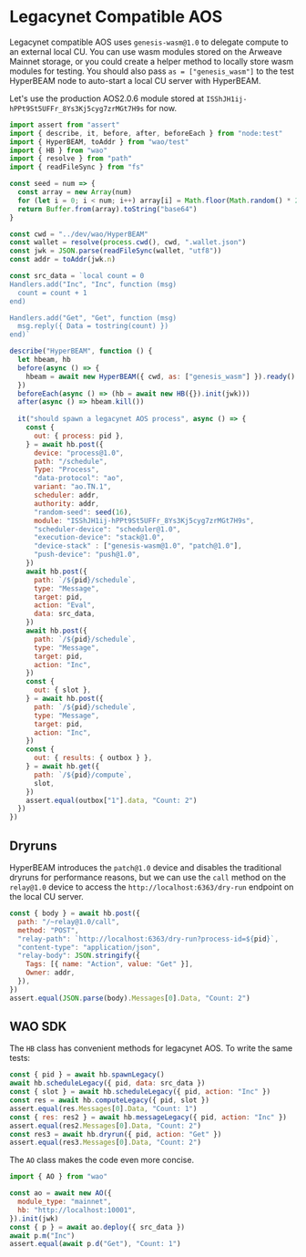 # Legacynet Compatible AOS

Legacynet compatible AOS uses `genesis-wasm@1.0` to delegate compute to an external local CU. You can use wasm modules stored on the Arweave Mainnet storage, or you could create a helper method to locally store wasm modules for testing. You should also pass `as = ["genesis_wasm"]` to the test HyperBEAM node to auto-start a local CU server with HyperBEAM.

Let's use the production AOS2.0.6 module stored at `ISShJH1ij-hPPt9St5UFFr_8Ys3Kj5cyg7zrMGt7H9s` for now.

```js
import assert from "assert"
import { describe, it, before, after, beforeEach } from "node:test"
import { HyperBEAM, toAddr } from "wao/test"
import { HB } from "wao"
import { resolve } from "path"
import { readFileSync } from "fs"

const seed = num => {
  const array = new Array(num)
  for (let i = 0; i < num; i++) array[i] = Math.floor(Math.random() * 256)
  return Buffer.from(array).toString("base64")
}

const cwd = "../dev/wao/HyperBEAM"
const wallet = resolve(process.cwd(), cwd, ".wallet.json")
const jwk = JSON.parse(readFileSync(wallet, "utf8"))
const addr = toAddr(jwk.n)

const src_data = `local count = 0
Handlers.add("Inc", "Inc", function (msg)
  count = count + 1
end)

Handlers.add("Get", "Get", function (msg)
  msg.reply({ Data = tostring(count) })
end)`

describe("HyperBEAM", function () {
  let hbeam, hb
  before(async () => {
    hbeam = await new HyperBEAM({ cwd, as: ["genesis_wasm"] }).ready()
  })
  beforeEach(async () => (hb = await new HB({}).init(jwk)))
  after(async () => hbeam.kill())
  
  it("should spawn a legacynet AOS process", async () => {
    const {
      out: { process: pid },
    } = await hb.post({
      device: "process@1.0",
      path: "/schedule",
      Type: "Process",
      "data-protocol": "ao",
      variant: "ao.TN.1",
      scheduler: addr,
      authority: addr,
      "random-seed": seed(16),
      module: "ISShJH1ij-hPPt9St5UFFr_8Ys3Kj5cyg7zrMGt7H9s",
      "scheduler-device": "scheduler@1.0",
      "execution-device": "stack@1.0",
	  "device-stack" : ["genesis-wasm@1.0", "patch@1.0"],
	  "push-device": "push@1.0",
    })
    await hb.post({
      path: `/${pid}/schedule`,
      type: "Message",
      target: pid,
      action: "Eval",
      data: src_data,
    })
    await hb.post({
      path: `/${pid}/schedule`,
      type: "Message",
      target: pid,
      action: "Inc",
    })
    const {
      out: { slot },
    } = await hb.post({
      path: `/${pid}/schedule`,
      type: "Message",
      target: pid,
      action: "Inc",
    })
    const {
      out: { results: { outbox } },
    } = await hb.get({
      path: `/${pid}/compute`,
      slot,
    })
    assert.equal(outbox["1"].data, "Count: 2")
  })
})
```

## Dryruns

HyperBEAM introduces the `patch@1.0` device and disables the traditional dryruns for performance reasons, but we can use the `call` method on the `relay@1.0` device to access the `http://localhost:6363/dry-run` endpoint on the local CU server.

```js
const { body } = await hb.post({
  path: "/~relay@1.0/call",
  method: "POST",
  "relay-path": `http://localhost:6363/dry-run?process-id=${pid}`,
  "content-type": "application/json",
  "relay-body": JSON.stringify({
    Tags: [{ name: "Action", value: "Get" }],
    Owner: addr,
  }),
})
assert.equal(JSON.parse(body).Messages[0].Data, "Count: 2")
```

## WAO SDK

The `HB` class has convenient methods for legacynet AOS. To write the same tests:

```js
const { pid } = await hb.spawnLegacy()
await hb.scheduleLegacy({ pid, data: src_data })
const { slot } = await hb.scheduleLegacy({ pid, action: "Inc" })
const res = await hb.computeLegacy({ pid, slot })
assert.equal(res.Messages[0].Data, "Count: 1")
const { res: res2 } = await hb.messageLegacy({ pid, action: "Inc" })
assert.equal(res2.Messages[0].Data, "Count: 2")
const res3 = await hb.dryrun({ pid, action: "Get" })
assert.equal(res3.Messages[0].Data, "Count: 2")
```

The `AO` class makes the code even more concise.

```js
import { AO } from "wao"

const ao = await new AO({
  module_type: "mainnet",
  hb: "http://localhost:10001",
}).init(jwk)
const { p } = await ao.deploy({ src_data })
await p.m("Inc")
assert.equal(await p.d("Get"), "Count: 1")
```
